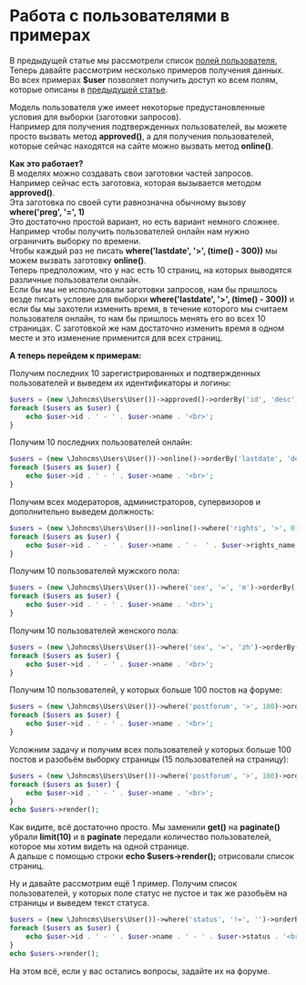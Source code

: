 # Работа с пользователями в примерах

В предыдущей статье мы рассмотрели список [полей пользователя.](https://johncms.com/documentation/user_fields/)  
Теперь давайте рассмотрим несколько примеров получения данных.  
Во всех примерах **$user** позволяет получить доступ ко всем полям, которые описаны в [предыдущей статье](https://johncms.com/documentation/user_fields/).

Модель пользователя уже имеет некоторые предустановленные условия для выборки \(заготовки запросов\).  
Например для получения подтвержденных пользователей, вы можете просто вызвать метод **approved\(\)**, а для получения пользователей, которые сейчас находятся на сайте можно вызвать метод **online\(\)**.

**Как это работает?**  
В моделях можно создавать свои заготовки частей запросов.  
Например сейчас есть заготовка, которая вызывается методом **approved\(\)**.  
Эта заготовка по своей сути равнозначна обычному вызову **where\('preg', '=', 1\)**  
Это достаточно простой вариант, но есть вариант немного сложнее.  
Например чтобы получить пользователей онлайн нам нужно ограничить выборку по времени.  
Чтобы каждый раз не писать **where\('lastdate', '&gt;', \(time\(\) - 300\)\)** мы можем вызвать заготовку **online\(\)**.  
Теперь предположим, что у нас есть 10 страниц, на которых выводятся различные пользователи онлайн.  
Если бы мы не использовали заготовки запросов, нам бы пришлось везде писать условие для выборки **where\('lastdate', '&gt;', \(time\(\) - 300\)\)** и если бы мы захотели изменить время, в течение которого мы считаем пользователя онлайн, то нам бы пришлось менять его во всех 10 страницах. С заготовкой же нам достаточно изменить время в одном месте и это изменение применится для всех страниц.

**А теперь перейдем к примерам:**

Получим последних 10 зарегистрированных и подтвержденных пользователей и выведем их идентификаторы и логины:

```php
$users = (new \Johncms\Users\User())->approved()->orderBy('id', 'desc')->limit(10)->get();
foreach ($users as $user) {
    echo $user->id . ' - ' . $user->name . '<br>';
}
```

Получим 10 последних пользователей онлайн:

```php
$users = (new \Johncms\Users\User())->online()->orderBy('lastdate', 'desc')->limit(10)->get();
foreach ($users as $user) {
    echo $user->id . ' - ' . $user->name . '<br>';
}
```

Получим всех модераторов, администраторов, супервизоров и дополнительно выведем должность:

```php
$users = (new \Johncms\Users\User())->online()->where('rights', '>', 0)->orderBy('lastdate', 'desc')->get();
foreach ($users as $user) {
    echo $user->id . ' - ' . $user->name . ' -  ' . $user->rights_name . '<br>';
}
```

Получим 10 пользователей мужского пола:

```php
$users = (new \Johncms\Users\User())->where('sex', '=', 'm')->orderBy('id')->limit(10)->get();
foreach ($users as $user) {
    echo $user->id . ' - ' . $user->name . '<br>';
}
```

Получим 10 пользователей женского пола:

```php
$users = (new \Johncms\Users\User())->where('sex', '=', 'zh')->orderBy('id')->limit(10)->get();
foreach ($users as $user) {
    echo $user->id . ' - ' . $user->name . '<br>';
}
```

Получим 10 пользователей, у которых больше 100 постов на форуме:

```php
$users = (new \Johncms\Users\User())->where('postforum', '>', 100)->orderBy('id')->limit(10)->get();
foreach ($users as $user) {
    echo $user->id . ' - ' . $user->name . '<br>';
}
```

Усложним задачу и получим всех пользователей у которых больше 100 постов и разобьём выборку страницы \(15 пользователей на страницу\):

```php
$users = (new \Johncms\Users\User())->where('postforum', '>', 100)->orderBy('id')->paginate(15);
foreach ($users as $user) {
    echo $user->id . ' - ' . $user->name . '<br>';
}
echo $users->render();
```

Как видите, всё достаточно просто. Мы заменили **get\(\)** на **paginate\(\)** убрали **limit\(10\)** и в **paginate** передали количество пользователей, которое мы хотим видеть на одной странице.  
А дальше с помощью строки **echo $users-&gt;render\(\);** отрисовали список страниц.

Ну и давайте рассмотрим ещё 1 пример. Получим список пользователей, у которых поле статус не пустое и так же разобьём на страницы и выведем текст статуса.

```php
$users = (new \Johncms\Users\User())->where('status', '!=', '')->orderBy('id')->paginate(15);
foreach ($users as $user) {
    echo $user->id . ' - ' . $user->name . ' - ' . $user->status . '<br>';
}
echo $users->render();
```

На этом всё, если у вас остались вопросы, задайте их на форуме.

